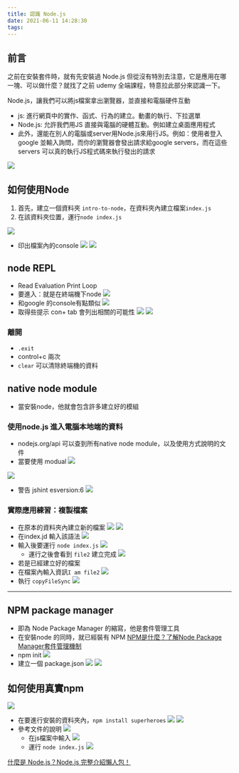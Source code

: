 ```yaml
---
title: 認識 Node.js
date: 2021-06-11 14:28:30
tags:
---
```

## 前言
  之前在安裝套件時，就有先安裝過 Node.js 但從沒有特別去注意，它是應用在哪一塊、可以做什麼？就找了之前 udemy 全端課程，特意拉此部分來認識一下。

Node.js，讓我們可以將js檔案拿出瀏覽器，並直接和電腦硬件互動
* js: 進行網頁中的實作、函式、行為的建立。動畫的執行、下拉選單
* Node.js: 允許我們用JS 直接與電腦的硬體互動。例如建立桌面應用程式
* 此外，還能在別人的電腦或server用Node.js來用行JS。例如：使用者登入 google 並輸入詢問，而你的瀏覽器會發出請求給google servers，而在這些servers 可以真的執行JS程式碼來執行發出的請求

![](https://i.imgur.com/49D3LbW.png)

## 如何使用Node
1. 首先，建立一個資料夾 `intro-to-node`，在資料夾內建立檔案`index.js`
2. 在該資料夾位置，運行``node index.js``

![](https://i.imgur.com/fsgHKd8.png)
* 印出檔案內的console
![](https://i.imgur.com/bptXcfu.png)
![](https://i.imgur.com/QQ1BXXI.png)


## node REPL
* Read Evaluation Print Loop
* 要進入：就是在終端機下node
![](https://i.imgur.com/gomqsjQ.png)
* 和google 的console有點類似
![](https://i.imgur.com/hOMWtn5.png)
* 取得些提示 con+ tab 會列出相關的可能性
![](https://i.imgur.com/ijg4eJg.png)
![](https://i.imgur.com/36ZOTYu.png)
### 離開
* `.exit`
* control+c 兩次
* `clear` 可以清除終端機的資料
## native node module
* 當安裝node，他就會包含許多建立好的模組
### 使用node.js 進入電腦本地端的資料
* nodejs.org/api 可以查到所有native node module，以及使用方式說明的文件
* 當要使用 modual
![](https://i.imgur.com/eIDZjer.png)

![](https://i.imgur.com/DDWBxTn.png)
* 警告 jshint esversion:6
![](https://i.imgur.com/zdRpkQ4.png)

### 實際應用練習：複製檔案
* 在原本的資料夾內建立新的檔案
![](https://i.imgur.com/ndvRf3A.png)
![](https://i.imgur.com/24EYw4k.png)
* 在index.jd 輸入該語法
![](https://i.imgur.com/0oGOWsV.png)
* 輸入後要運行 `node index.js`
![](https://i.imgur.com/hCsZbOF.png)
    * 運行之後會看到 `file2` 建立完成
![](https://i.imgur.com/YR3MLWP.png)
* 若是已經建立好的檔案
* 在檔案內輸入資訊`I am file2`
![](https://i.imgur.com/9ODoKY5.png)
* 執行 `copyFileSync`
![](https://i.imgur.com/Jae1spC.png)

---
## NPM package manager
* 即為 Node Package Manager 的縮寫，他是套件管理工具
* 在安裝node 的同時，就已經裝有 NPM
[NPM是什麼？了解Node Package Manager套件管理機制](https://tw.alphacamp.co/blog/npm-node-package-manager)
* npm init
![](https://i.imgur.com/75YtfQR.png)
* 建立一個 package.json
![](https://i.imgur.com/HdtTW6p.png)
![](https://i.imgur.com/eHkTGKZ.png)

## 如何使用真實npm
![](https://i.imgur.com/OQ0764J.png)
* 在要進行安裝的資料夾內，`npm install superheroes`
![](https://i.imgur.com/05qxzDJ.png)
![](https://i.imgur.com/XOlgK2J.png)
* 參考文件的說明
![](https://i.imgur.com/6xrdtZG.png)
    * 在js檔案中輸入
![](https://i.imgur.com/87emqhz.png)
    * 運行 `node index.js`
![](https://i.imgur.com/F9f6Qzj.png)


[什麼是 Node.js？Node.js 完整介紹懶人包！](https://blog.hiskio.com/what-is-node-js/)

